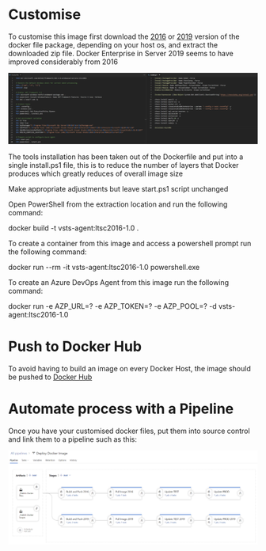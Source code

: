 # Customise

To customise this image first download the [2016](https://github.com/modalitysystems/modalitysoftware-docs/releases/download/ltsc2016/vsts-agent-ltsc2016.zip) or [2019](https://github.com/modalitysystems/modalitysoftware-docs/releases/download/ltsc2019/vsts-agent-ltsc2019.zip) version of the docker file package, depending on your host os, and extract the downloaded zip file. Docker Enterprise in Server 2019 seems to have improved considerably from 2016

![Dockerfile](images/dockerfile-install.png)

The tools installation has been taken out of the Dockerfile and put into a single install.ps1 file, this is to reduce the number of layers that Docker produces which greatly reduces of overall image size

Make appropriate adjustments but leave start.ps1 script unchanged

Open PowerShell from the extraction location and run the following command:

docker build -t vsts-agent:ltsc2016-1.0 .

To create a container from this image and access a powershell prompt run the following command:

docker run --rm -it vsts-agent:ltsc2016-1.0 powershell.exe

To create an Azure DevOps Agent from this image run the following command:

docker run -e AZP_URL=? -e AZP_TOKEN=? -e AZP_POOL=? -d vsts-agent:ltsc2016-1.0

# Push to Docker Hub

To avoid having to build an image on every Docker Host, the image should be pushed to [Docker Hub](https://docs.docker.com/docker-hub/repos/#pushing-a-docker-container-image-to-docker-hub)

# Automate process with a Pipeline

Once you have your customised docker files, put them into source control and link them to a pipeline such as this:

![Pipeline](images/pipeline.png)
